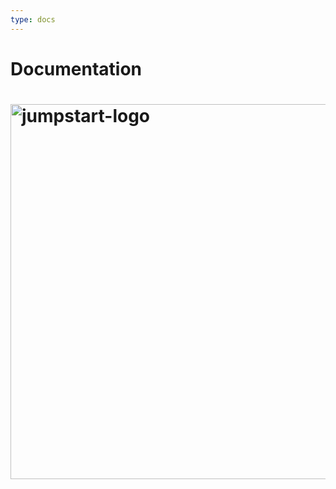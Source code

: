 ```yaml
---
type: docs
---
```


# Documentation

# <img src="/img/jumpstart-logo.png" alt="jumpstart-logo" width=600>
